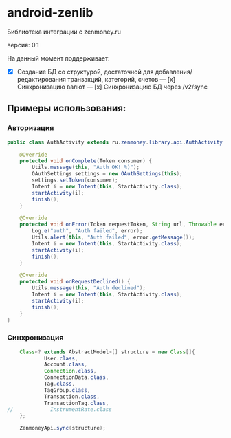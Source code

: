 android-zenlib
==============

Библиотека интеграции с zenmoney.ru

версия: 0.1

На данный момент поддерживает:
- [x] Создание БД со структурой, достаточной для добавления/редактирования транзакций, категорий, счетов
— [x] Синхронизацию валют
— [x] Синхронизацию БД через /v2/sync

## Примеры использования: ##

### Авторизация ###
```java
public class AuthActivity extends ru.zenmoney.library.api.AuthActivity {

    @Override
    protected void onComplete(Token consumer) {
        Utils.message(this, "Auth OK! %)");
        OAuthSettings settings = new OAuthSettings(this);
        settings.setToken(consumer);
        Intent i = new Intent(this, StartActivity.class);
        startActivity(i);
        finish();
    }

    @Override
    protected void onError(Token requestToken, String url, Throwable error) {
        Log.e("auth", "Auth failed", error);
        Utils.alert(this, "Auth failed", error.getMessage());
        Intent i = new Intent(this, StartActivity.class);
        startActivity(i);
        finish();
    }

    @Override
    protected void onRequestDeclined() {
        Utils.message(this, "Auth declined");
        Intent i = new Intent(this, StartActivity.class);
        startActivity(i);
        finish();
    }
}

```

### Синхронизация ###
```java
    Class<? extends AbstractModel>[] structure = new Class[]{
            User.class,
            Account.class,
            Connection.class,
            ConnectionData.class,
            Tag.class,
            TagGroup.class,
            Transaction.class,
            TransactionTag.class,
//            InstrumentRate.class
    };

    ZenmoneyApi.sync(structure);
```
